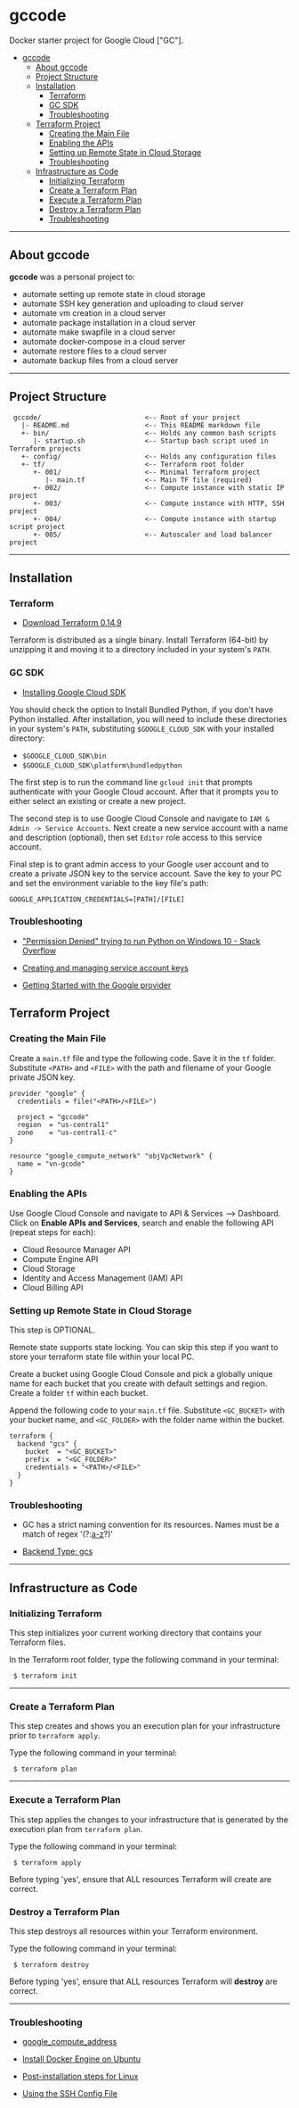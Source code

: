 # gccode
Docker starter project for Google Cloud ["GC"].

<!-- TOC -->

- [gccode](#gccode)
  - [About gccode](#about-gccode)
  - [Project Structure](#project-structure)
  - [Installation](#installation)
    - [Terraform](#terraform)
    - [GC SDK](#gc-sdk)
    - [Troubleshooting](#troubleshooting)
  - [Terraform Project](#terraform-project)
    - [Creating the Main File](#creating-the-main-file)
    - [Enabling the APIs](#enabling-the-apis)
    - [Setting up Remote State in Cloud Storage](#setting-up-remote-state-in-cloud-storage)
    - [Troubleshooting](#troubleshooting)
  - [Infrastructure as Code](#infrastructure-as-code)
    - [Initializing Terraform](#initializing-terraform)
    - [Create a Terraform Plan](#create-a-terraform-plan)
    - [Execute a Terraform Plan](#execute-a-terraform-plan)
    - [Destroy a Terraform Plan](#destroy-a-terraform-plan)
    - [Troubleshooting](#troubleshooting)

<!-- /TOC -->

---
## About gccode
**gccode** was a personal project to:
- automate setting up remote state in cloud storage
- automate SSH key generation and uploading to cloud server
- automate vm creation in a cloud server
- automate package installation in a cloud server
- automate make swapfile in a cloud server
- automate docker-compose in a cloud server
- automate restore files to a cloud server
- automate backup files from a cloud server

---
## Project Structure
     gccode/                          <-- Root of your project
       |- README.md                   <-- This README markdown file
       +- bin/                        <-- Holds any common bash scripts
          |- startup.sh               <-- Startup bash script used in Terraform projects
       +- config/                     <-- Holds any configuration files
       +- tf/                         <-- Terraform root folder
          +- 001/                     <-- Minimal Terraform project
             |- main.tf               <-- Main TF file (required)
          +- 002/                     <-- Compute instance with static IP project
          +- 003/                     <-- Compute instance with HTTP, SSH project
          +- 004/                     <-- Compute instance with startup script project
          +- 005/                     <-- Autoscaler and load balancer project

---
## Installation

### Terraform

* [Download Terraform 0.14.9](https://releases.hashicorp.com/terraform)

Terraform is distributed as a single binary. Install Terraform (64-bit) by unzipping it and moving it to a directory included in your system's ```PATH```.

### GC SDK

* [Installing Google Cloud SDK](https://cloud.google.com/sdk/docs/install)

You should check the option to Install Bundled Python, if you don't have Python installed. After installation, you will need to include these directories in your system's ```PATH```, substituting ```$GOOGLE_CLOUD_SDK``` with your installed directory:
* ```$GOOGLE_CLOUD_SDK\bin```
* ```$GOOGLE_CLOUD_SDK\platform\bundledpython```

The first step is to run the command line ```gcloud init``` that prompts authenticate with your Google Cloud account. After that it prompts you to either select an existing or create a new project.

The second step is to use Google Cloud Console and navigate to ```IAM & Admin -> Service Accounts```. Next create a new service account with a name and description (optional), then set ```Editor``` role access to this service account. 

Final step is to grant admin access to your Google user account and to create a private JSON key to the service account. Save the key to your PC and set the environment variable to the key file's path:

```GOOGLE_APPLICATION_CREDENTIALS=[PATH]/[FILE]```

### Troubleshooting

* ["Permission Denied" trying to run Python on Windows 10 - Stack Overflow](https://stackoverflow.com/questions/56974927/permission-denied-trying-to-run-python-on-windows-10)

* [Creating and managing service account keys](https://cloud.google.com/iam/docs/creating-managing-service-account-keys)

* [Getting Started with the Google provider](https://registry.terraform.io/providers/hashicorp/google/latest/docs/guides/getting_started)

## Terraform Project

### Creating the Main File

Create a ```main.tf``` file and type the following code. Save it in the ```tf``` folder. Substitute ```<PATH>``` and ```<FILE>``` with the path and filename of your Google private JSON key.

```
provider "google" {
  credentials = file("<PATH>/<FILE>")

  project = "gccode"
  region  = "us-central1"
  zone    = "us-central1-c"
}

resource "google_compute_network" "objVpcNetwork" {
  name = "vn-gcode"
}
```
### Enabling the APIs

Use Google Cloud Console and navigate to API & Services --> Dashboard. Click on **Enable APIs and Services**, search and enable the following API (repeat steps for each):

* Cloud Resource Manager API
* Compute Engine API
* Cloud Storage
* Identity and Access Management (IAM) API
* Cloud Billing API

### Setting up Remote State in Cloud Storage

This step is OPTIONAL.

Remote state supports state locking. You can skip this step if you want to store your terraform state file within your local PC.

Create a bucket using Google Cloud Console and pick a globally unique name for each bucket that you create with default settings and region. Create a folder ```tf``` within each bucket.

Append the following code to your ```main.tf``` file. Substitute ```<GC_BUCKET>``` with your bucket name, and ```<GC_FOLDER>``` with the folder name within the bucket.

```
terraform {
  backend "gcs" {
    bucket  = "<GC_BUCKET>"
    prefix  = "<GC_FOLDER>"
    credentials = "<PATH>/<FILE>"
  }
}
```

### Troubleshooting

* GC has a strict naming convention for its resources. Names must be a match of regex '(?:[a-z](?:[-a-z0-9]{0,61}[a-z0-9])?)'

* [Backend Type: gcs](https://www.terraform.io/docs/language/settings/backends/gcs.html)

---
## Infrastructure as Code

### Initializing Terraform

This step initializes yoor current working directory that contains your Terraform files.

In the Terraform root folder, type the following command in your terminal:

     $ terraform init

---

### Create a Terraform Plan

This step creates and shows you an execution plan for your infrastructure prior to ```terraform apply```.

Type the following command in your terminal:

     $ terraform plan

---

### Execute a Terraform Plan

This step applies the changes to your infrastructure that is generated by the execution plan from ```terraform plan```.

Type the following command in your terminal:

     $ terraform apply

Before typing 'yes', ensure that ALL resources Terraform will create are correct.

### Destroy a Terraform Plan

This step destroys all resources within your Terraform environment.

Type the following command in your terminal:

     $ terraform destroy

Before typing 'yes', ensure that ALL resources Terraform will **destroy** are correct.

---

### Troubleshooting

* [google_compute_address](https://registry.terraform.io/providers/hashicorp/google/latest/docs/resources/compute_address)

* [Install Docker Engine on Ubuntu](https://docs.docker.com/engine/install/ubuntu)

* [Post-installation steps for Linux](https://docs.docker.com/engine/install/linux-postinstall)

* [Using the SSH Config File](https://linuxize.com/post/using-the-ssh-config-file)